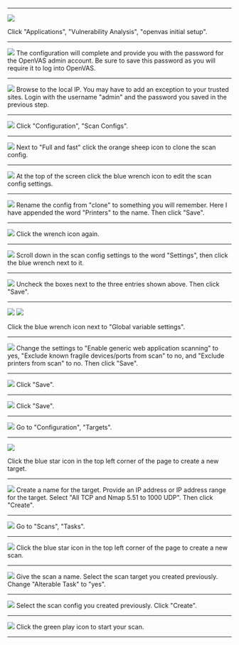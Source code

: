 

----------
![](images/1.png?raw=true)

Click "Applications", "Vulnerability Analysis", "openvas initial setup".

----------


![](images/2.png?raw=true)
The configuration will complete and provide you with the password for the OpenVAS admin account. Be sure to save this password as you will require it to log into OpenVAS.


----------






![](images/3.png?raw=true)
Browse to the local IP.  You may have to add an exception to your trusted sites. Login with the username "admin" and the password you saved in the previous step.



----------


![](images/4.png?raw=true)
Click "Configuration", "Scan Configs".

----------


![](images/5.png?raw=true)
Next to "Full and fast" click the orange sheep icon to clone the scan config.


----------


![](images/6.png?raw=true)
At the top of the screen click the blue wrench icon to edit the scan config settings.




----------



![](images/7.png?raw=true)
Rename the config from "clone" to something you will remember. Here I have appended the word "Printers" to the name.  Then click "Save".




----------


![](images/8.png?raw=true)
Click the wrench icon again.









----------


![](images/9.png?raw=true)
Scroll down in the scan config settings to the word "Settings", then click the blue wrench next to it.


----------


![](images/10.png?raw=true)
Uncheck the boxes next to the three entries shown above.  Then click "Save".





----------


![](images/11.png?raw=true)
![](images/12.png?raw=true)

Click the blue wrench icon next to "Global variable settings".

----------




![](images/13.png?raw=true)
Change the settings to "Enable generic web application scanning" to yes, "Exclude known fragile devices/ports from scan" to no, and "Exclude printers from scan" to no.  Then click "Save".




----------



![](images/14.png?raw=true)
Click "Save".

----------



![](images/15.png?raw=true)
Click "Save".





----------

![](images/16.png?raw=true)
Go to "Configuration", "Targets".



----------





![](images/17.png?raw=true)

Click the blue star icon in the top left corner of the page to create a new target.


----------


![](images/18.png?raw=true)
Create a name for the target.  Provide an IP address or IP address range for the target. Select "All TCP and Nmap 5.51 to 1000 UDP". Then click "Create".


----------



![](images/19.png?raw=true)
Go to "Scans", "Tasks".





----------


![](images/20.png?raw=true)
Click the blue star icon in the top left corner of the page to create a new scan.


----------



![](images/21.png?raw=true)
Give the scan a name. Select the scan target you created previously. Change "Alterable Task" to "yes".





----------

![](images/22.png?raw=true)
Select the scan config you created previously.  Click "Create".



----------


![](images/23.png?raw=true)
Click the green play icon to start your scan.






----------


